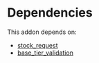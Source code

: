 # Dependencies

This addon depends on:

- [stock_request](https://github.com/bringout/oca-technical)
- [base_tier_validation](https://github.com/bringout/oca-technical)

